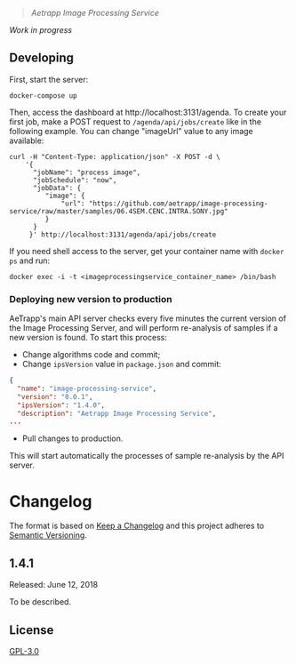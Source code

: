 > *Aetrapp Image Processing Service*

*Work in progress*

## Developing

First, start the server:

    docker-compose up

Then, access the dashboard at http://localhost:3131/agenda. To create your first job, make a POST request to `/agenda/api/jobs/create` like in the following example. You can change "imageUrl" value to any image available:

````shell
curl -H "Content-Type: application/json" -X POST -d \
    '{
      "jobName": "process image",
      "jobSchedule": "now",
      "jobData": {
         "image": {
             "url": "https://github.com/aetrapp/image-processing-service/raw/master/samples/06.4SEM.CENC.INTRA.SONY.jpg"
         }
      }
     }' http://localhost:3131/agenda/api/jobs/create
````

If you need shell access to the server, get your container name with `docker ps` and run:

    docker exec -i -t <imageprocessingservice_container_name> /bin/bash

### Deploying new version to production

AeTrapp's main API server checks every five minutes the current version of the Image Processing Server, and will perform re-analysis of samples if a new version is found. To start this process:

- Change algorithms code and commit;
- Change `ipsVersion` value in `package.json` and commit:

```json
{
  "name": "image-processing-service",
  "version": "0.0.1",
  "ipsVersion": "1.4.0",
  "description": "Aetrapp Image Processing Service",
...
```

- Pull changes to production.

This will start automatically the processes of sample re-analysis by the API server.

# Changelog

The format is based on [Keep a Changelog](http://keepachangelog.com/en/1.0.0/)
and this project adheres to [Semantic Versioning](http://semver.org/spec/v2.0.0.html).

## 1.4.1

Released: June 12, 2018

To be described.

## License

[GPL-3.0](LICENSE)
